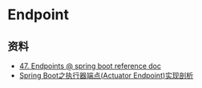 # Endpoint




## 资料

- [47. Endpoints @ spring boot reference doc](https://docs.spring.io/spring-boot/docs/current/reference/html/production-ready-endpoints.html)
- [Spring Boot之执行器端点(Actuator Endpoint)实现剖析](http://blog.csdn.net/shupili141005/article/details/61476546)